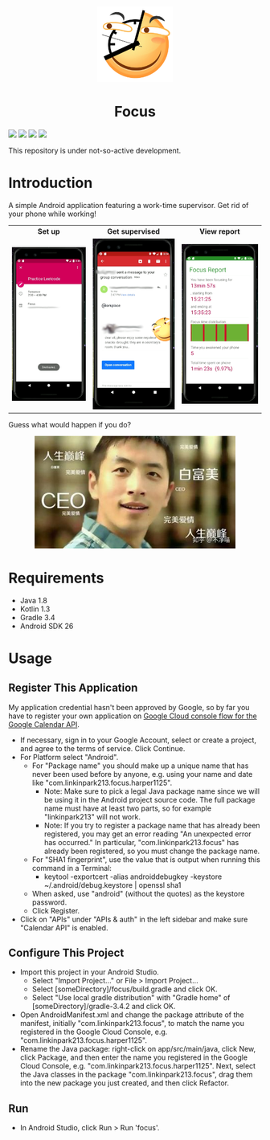 <div align="center">
<img src="img/icon.png" width="150"/>
<h1>Focus</h1>
</div>


![](https://img.shields.io/badge/version-0.1-brightgreen.svg)
![](https://img.shields.io/badge/platform-android-green.svg)
![](https://img.shields.io/badge/language-kotlin-orange.svg)
![](https://img.shields.io/badge/license-MIT-000000.svg)

This repository is under not-so-active development.

# Introduction

A simple Android application featuring a work-time supervisor.
Get rid of your phone while working!

<div align="center">
<table>
<tr>
<th>Set up</th>
<th>Get supervised</th>
<th>View report</th>
</tr>
<tr>
<td><img src="img/set.png" width="200"/></td>
<td><img src="img/offtrack.png" width="200"/></td>
<td><img src="img/report.png" width="200"/></td>
</tr>
</table>
</div>

Guess what would happen if you do?
<div align="center">
<img src="img/cover.jpg"/>
</div>

# Requirements

- Java 1.8
- Kotlin 1.3
- Gradle 3.4
- Android SDK 26

# Usage

## Register This Application

My application credential hasn't been approved by Google, so by far you have to register your own application on [Google Cloud console flow for the Google Calendar API](https://cloud.google.com/console/start/api?id=calendar).

- If necessary, sign in to your Google Account, select or create a project, and agree to the terms of service. Click Continue.
- For Platform select "Android".
  - For "Package name" you should make up a unique name that has never been used before by anyone, e.g. using your name and date like "com.linkinpark213.focus.harper1125".
    - Note: Make sure to pick a legal Java package name since we will be using it in the Android project source code. The full package name must have at least two parts, so for example "linkinpark213" will not work.
    - Note: If you try to register a package name that has already been registered, you may get an error reading "An unexpected error has occurred." In particular, "com.linkinpark213.focus" has already been registered, so you must change the package name.
  - For "SHA1 fingerprint", use the value that is output when running this command in a Terminal:
    - keytool -exportcert -alias androiddebugkey -keystore ~/.android/debug.keystore | openssl sha1
  - When asked, use "android" (without the quotes) as the keystore password.
  - Click Register.
- Click on "APIs" under "APIs & auth" in the left sidebar and make sure "Calendar API" is enabled.

## Configure This Project

- Import this project in your Android Studio.
  - Select "Import Project..." or File > Import Project...
  - Select \[someDirectory\]/focus/build.gradle and click OK.
  - Select "Use local gradle distribution" with "Gradle home" of \[someDirectory\]/gradle-3.4.2 and click OK.
- Open AndroidManifest.xml and change the package attribute of the manifest, initially "com.linkinpark213.focus", to match the name you registered in the Google Cloud Console, e.g. "com.linkinpark213.focus.harper1125".
- Rename the Java package: right-click on app/src/main/java, click New, click Package, and then enter the name you registered in the Google Cloud Console, e.g. "com.linkinpark213.focus.harper1125". Next, select the Java classes in the package "com.linkinpark213.focus", drag them into the new package you just created, and then click Refactor.

## Run

- In Android Studio, click Run > Run 'focus'.
